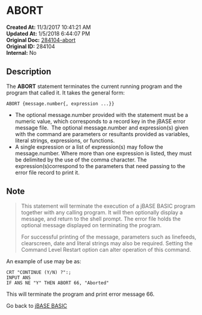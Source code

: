 # ABORT

**Created At:** 11/3/2017 10:41:21 AM  
**Updated At:** 1/5/2018 6:44:07 PM  
**Original Doc:** [284104-abort](https://docs.jbase.com/36868-jbase-basic/284104-abort)  
**Original ID:** 284104  
**Internal:** No  

## Description

The **ABORT** statement terminates the current running program and the program that called it. It takes the general form:

```
ABORT {message.number{, expression ...}}
```

- The optional message.number provided with the statement must be a numeric value, which corresponds to a record key in the jBASE error message file.  The optional message.number and expression(s) given with the command are parameters or resultants provided as variables, literal strings, expressions, or functions.
- A single expression or a list of expression(s) may follow the message.number. Where more than one expression is listed, they must be delimited by the use of the comma character. The expression(s)correspond to the parameters that need passing to the error file record to print it.

## Note

> This statement will terminate the execution of a jBASE BASIC program together with any calling program. It will then optionally display a message, and return to the shell prompt. The error file holds the optional message displayed on terminating the program.
>
> For successful printing of the message, parameters such as linefeeds, clearscreen, date and literal strings may also be required. Setting the Command Level Restart option can alter operation of this command.

An example of use may be as:

```
CRT "CONTINUE (Y/N) ?":;
INPUT ANS
IF ANS NE "Y" THEN ABORT 66, "Aborted"
```

This will terminate the program and print error message 66.

Go back to [jBASE BASIC](./../README.md)
